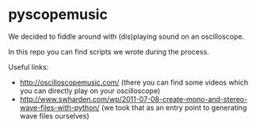 # pyscopemusic

We decided to fiddle around with (dis)playing sound on an oscilloscope.

In this repo you can find scripts we wrote during the process.

Useful links:
- http://oscilloscopemusic.com/ (there you can find some videos which you can directly play on your oscilloscope)
- http://www.swharden.com/wp/2011-07-08-create-mono-and-stereo-wave-files-with-python/ (we took that as an entry point to generating wave files ourselves)
